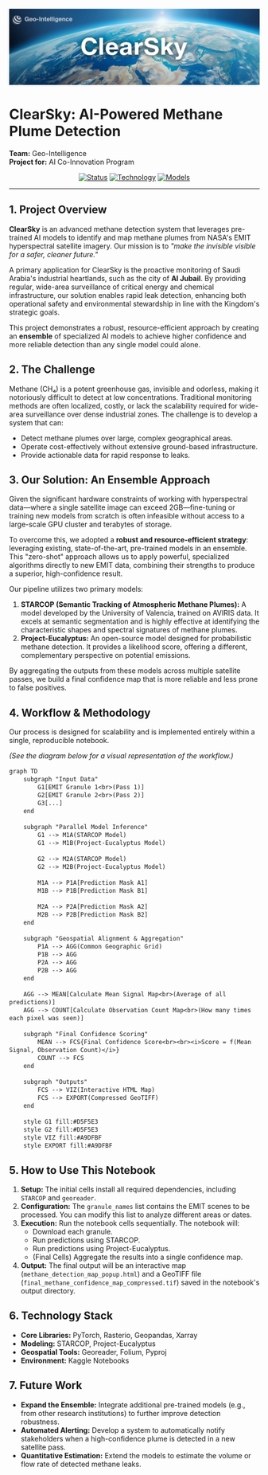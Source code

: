 ![ClearSky Project Banner](banner.png)

# ClearSky: AI-Powered Methane Plume Detection

**Team:** Geo-Intelligence  
**Project for:** AI Co-Innovation Program

<div align="center">

[![Status](https://img.shields.io/badge/Status-Proof--of--Concept-green)](https://www.rdia.gov.sa/)
[![Technology](https://img.shields.io/badge/Data-EMIT%20Hyperspectral-blue)](https://earth.jpl.nasa.gov/emit/)
[![Models](https://img.shields.io/badge/Models-STARCOP%20%7C%20Project--Eucalyptus-orange)]()

</div>

---

## 1. Project Overview

**ClearSky** is an advanced methane detection system that leverages pre-trained AI models to identify and map methane plumes from NASA's EMIT hyperspectral satellite imagery. Our mission is to *"make the invisible visible for a safer, cleaner future."*

A primary application for ClearSky is the proactive monitoring of Saudi Arabia's industrial heartlands, such as the city of **Al Jubail**. By providing regular, wide-area surveillance of critical energy and chemical infrastructure, our solution enables rapid leak detection, enhancing both operational safety and environmental stewardship in line with the Kingdom's strategic goals.

This project demonstrates a robust, resource-efficient approach by creating an **ensemble** of specialized AI models to achieve higher confidence and more reliable detection than any single model could alone.

## 2. The Challenge

Methane (CH₄) is a potent greenhouse gas, invisible and odorless, making it notoriously difficult to detect at low concentrations. Traditional monitoring methods are often localized, costly, or lack the scalability required for wide-area surveillance over dense industrial zones. The challenge is to develop a system that can:
-   Detect methane plumes over large, complex geographical areas.
-   Operate cost-effectively without extensive ground-based infrastructure.
-   Provide actionable data for rapid response to leaks.

## 3. Our Solution: An Ensemble Approach

Given the significant hardware constraints of working with hyperspectral data—where a single satellite image can exceed 2GB—fine-tuning or training new models from scratch is often infeasible without access to a large-scale GPU cluster and terabytes of storage.

To overcome this, we adopted a **robust and resource-efficient strategy**: leveraging existing, state-of-the-art, pre-trained models in an ensemble. This "zero-shot" approach allows us to apply powerful, specialized algorithms directly to new EMIT data, combining their strengths to produce a superior, high-confidence result.

Our pipeline utilizes two primary models:

1.  **STARCOP (Semantic Tracking of Atmospheric Methane Plumes):** A model developed by the University of Valencia, trained on AVIRIS data. It excels at semantic segmentation and is highly effective at identifying the characteristic shapes and spectral signatures of methane plumes.
2.  **Project-Eucalyptus:** An open-source model designed for probabilistic methane detection. It provides a likelihood score, offering a different, complementary perspective on potential emissions.

By aggregating the outputs from these models across multiple satellite passes, we build a final confidence map that is more reliable and less prone to false positives.

## 4. Workflow & Methodology

Our process is designed for scalability and is implemented entirely within a single, reproducible notebook.

*(See the diagram below for a visual representation of the workflow.)*

```mermaid
graph TD
    subgraph "Input Data"
        G1[EMIT Granule 1<br>(Pass 1)]
        G2[EMIT Granule 2<br>(Pass 2)]
        G3[...]
    end

    subgraph "Parallel Model Inference"
        G1 --> M1A(STARCOP Model)
        G1 --> M1B(Project-Eucalyptus Model)
        
        G2 --> M2A(STARCOP Model)
        G2 --> M2B(Project-Eucalyptus Model)

        M1A --> P1A[Prediction Mask A1]
        M1B --> P1B[Prediction Mask B1]
        
        M2A --> P2A[Prediction Mask A2]
        M2B --> P2B[Prediction Mask B2]
    end

    subgraph "Geospatial Alignment & Aggregation"
        P1A --> AGG(Common Geographic Grid)
        P1B --> AGG
        P2A --> AGG
        P2B --> AGG
    end

    AGG --> MEAN[Calculate Mean Signal Map<br>(Average of all predictions)]
    AGG --> COUNT[Calculate Observation Count Map<br>(How many times each pixel was seen)]

    subgraph "Final Confidence Scoring"
        MEAN --> FCS{Final Confidence Score<br><br><i>Score = f(Mean Signal, Observation Count)</i>}
        COUNT --> FCS
    end

    subgraph "Outputs"
        FCS --> VIZ(Interactive HTML Map)
        FCS --> EXPORT(Compressed GeoTIFF)
    end

    style G1 fill:#D5F5E3
    style G2 fill:#D5F5E3
    style VIZ fill:#A9DFBF
    style EXPORT fill:#A9DFBF
```

## 5. How to Use This Notebook

1.  **Setup:** The initial cells install all required dependencies, including `STARCOP` and `georeader`.
2.  **Configuration:** The `granule_names` list contains the EMIT scenes to be processed. You can modify this list to analyze different areas or dates.
3.  **Execution:** Run the notebook cells sequentially. The notebook will:
    -   Download each granule.
    -   Run predictions using STARCOP.
    -   Run predictions using Project-Eucalyptus.
    -   (Final Cells) Aggregate the results into a single confidence map.
4.  **Output:** The final output will be an interactive map (`methane_detection_map_popup.html`) and a GeoTIFF file (`final_methane_confidence_map_compressed.tif`) saved in the notebook's output directory.

## 6. Technology Stack

-   **Core Libraries:** PyTorch, Rasterio, Geopandas, Xarray
-   **Modeling:** STARCOP, Project-Eucalyptus
-   **Geospatial Tools:** Georeader, Folium, Pyproj
-   **Environment:** Kaggle Notebooks

## 7. Future Work

-   **Expand the Ensemble:** Integrate additional pre-trained models (e.g., from other research institutions) to further improve detection robustness.
-   **Automated Alerting:** Develop a system to automatically notify stakeholders when a high-confidence plume is detected in a new satellite pass.
-   **Quantitative Estimation:** Extend the models to estimate the volume or flow rate of detected methane leaks.
